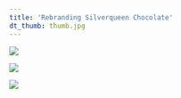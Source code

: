 ```yaml
---
title: 'Rebranding Silverqueen Chocolate'
dt_thumb: thumb.jpg
---
```


![](https://mir-s3-cdn-cf.behance.net/project_modules/1400/750fbf49633547.58b9fc1edbb3f.jpg)

![](https://mir-s3-cdn-cf.behance.net/project_modules/1400/f3c84449633547.58b9fc1edb7b9.jpg)

![](https://mir-s3-cdn-cf.behance.net/project_modules/1400/650b1a49633547.58b9fc1edbeee.jpg)